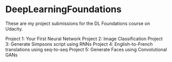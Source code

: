 # DeepLearningFoundations

These are my project submissions for the DL Foundations course on Udacity.

Project 1: Your First Neural Network
Project 2: Image Classification
Project 3: Generate Simpsons script using RNNs
Project 4: English-to-French translations using seq-to-seq
Project 5: Generate Faces using Convolutional GANs

